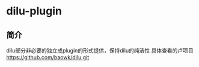 # dilu-plugin 

## 简介
dilu部分非必要的独立成plugin的形式提供，保持dilu的纯洁性
具体查看的卢项目 https://github.com/baowk/dilu.git
